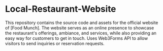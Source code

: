 # Local-Restaurant-Website
This repository contains the source code and assets for the official website of [Food Munch]. The website serves as an online presence to showcase the restaurant's offerings, ambiance, and services, while also providing an easy way for customers to get in touch.  Uses Web3Forms API to allow visitors to send inquiries or reservation requests.   
